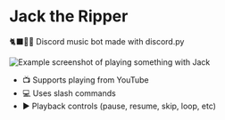 # Jack the Ripper

🐈‍⬛🤖🎵 Discord music bot made with discord.py

![Example screenshot of playing something with Jack](https://cdn.discordapp.com/attachments/958651015064854551/1059756759310417940/image.png)

- 📺 Supports playing from YouTube 
- 💻 Uses slash commands
- ▶️ Playback controls (pause, resume, skip, loop, etc)
